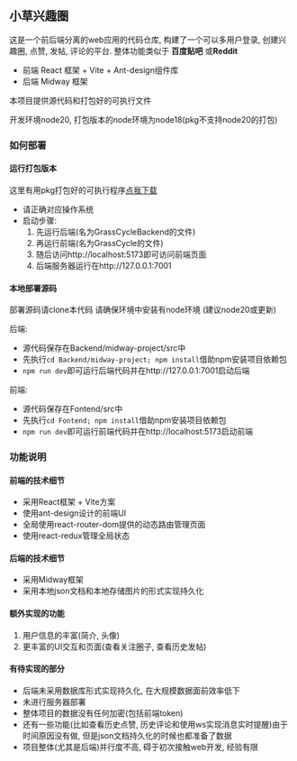 ## 小草兴趣圈


这是一个前后端分离的web应用的代码仓库, 构建了一个可以多用户登录, 创建兴趣圈, 点赞, 发帖, 评论的平台. 整体功能类似于 **百度贴吧** 或**Reddit**


- 前端 React 框架 + Vite + Ant-design组件库
- 后端 Midway 框架


本项目提供源代码和打包好的可执行文件

开发环境node20, 打包版本的node环境为node18(pkg不支持node20的打包)

### 如何部署

#### 运行打包版本
这里有用pkg打包好的可执行程序[点我下载](https://box.nju.edu.cn/d/d89a5746acc44bc0bfe5/)
- 请正确对应操作系统
- 启动步骤:
  1. 先运行后端(名为GrassCycleBackend的文件)
  2. 再运行前端(名为GrassCycle的文件)
  3. 随后访问http://localhost:5173即可访问前端页面
  4. 后端服务器运行在http://127.0.0.1:7001

#### 本地部署源码

部署源码请clone本代码
请确保环境中安装有node环境 (建议node20或更新)

后端: 
- 源代码保存在Backend/midway-project/src中
- 先执行```cd Backend/midway-project; npm install```借助npm安装项目依赖包
- ```npm run dev```即可运行后端代码并在http://127.0.0.1:7001启动后端

前端:
- 源代码保存在Fontend/src中
- 先执行```cd Fontend; npm install```借助npm安装项目依赖包
- ```npm run dev```即可运行前端代码并在http://localhost:5173启动前端

### 功能说明

#### 前端的技术细节
- 采用React框架 + Vite方案
- 使用ant-design设计的前端UI
- 全局使用react-router-dom提供的动态路由管理页面
- 使用react-redux管理全局状态

#### 后端的技术细节
- 采用Midway框架
- 采用本地json文档和本地存储图片的形式实现持久化

#### 额外实现的功能
1. 用户信息的丰富(简介, 头像)
2. 更丰富的UI交互和页面(查看关注圈子, 查看历史发帖)

#### 有待实现的部分
- 后端未采用数据库形式实现持久化, 在大规模数据面前效率低下
- 未进行服务器部署
- 整体项目的数据没有任何加密(包括前端token)
- 还有一些功能(比如查看历史点赞, 历史评论和使用ws实现消息实时提醒)由于时间原因没有做, 但是json文档持久化的时候也都准备了数据
- 项目整体(尤其是后端)并行度不高, 碍于初次接触web开发, 经验有限
